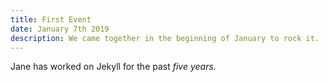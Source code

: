 ```yaml
---
title: First Event
date: January 7th 2019
description: We came together in the beginning of January to rock it.
---
```

Jane has worked on Jekyll for the past *five years*.